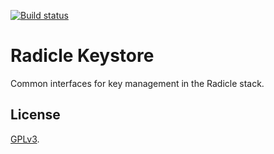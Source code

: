 [![Build status](https://badge.buildkite.com/aff449225f7bd553acb9b4ea9c2cf81f3126aa795491417297.svg)](https://buildkite.com/monadic/radicle-keystore)

# Radicle Keystore

Common interfaces for key management in the Radicle stack.

## License

[GPLv3](https://www.gnu.org/licenses/gpl-3.0.txt).
